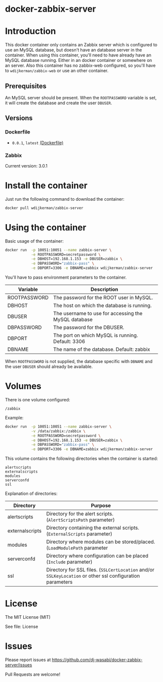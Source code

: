 # docker-zabbix-server


# Introduction

This docker container only contains an Zabbix server which is configured to use an MySQL database, but doesn't have an database server in the container. When using this container, you'll need to have already have an MySQL database running. Either in an docker container or somewhere on an server.
Also this container has no zabbix-web configured, so you'll have to `wdijkerman/zabbix-web` or use an other container.

## Prerequisites

An MySQL server should be present. When the `ROOTPASSWORD` variable is set, it will create the database and create the user `DBUSER`.

## Versions

### Dockerfile
- `0.0.1`, `latest` [(Dockerfile)](https://github.com/dj-wasabi/docker-zabbix-server/blob/master/Dockerfile)

### Zabbix

Current version: 3.0.1

# Install the container

Just run the following command to download the container:

```bash
docker pull wdijkerman/zabbix-server
```

# Using the container

Basic usage of the container:

```bash
docker run  -p 10051:10051 --name zabbix-server \
            -e ROOTPASSWORD=secretpassword \
            -e DBHOST=192.168.1.153 -e DBUSER=zabbix \
            -e DBPASSWORD="zabbix-pass" \
            -e DBPORT=3306 -e DBNAME=zabbix wdijkerman/zabbix-server
```

You'll have to pass environment parameters to the container. 

| Variable     | Description|
| -------------|-------------|
| ROOTPASSWORD | The password for the ROOT user in MySQL. |
| DBHOST       | The host on which the database is running. |
| DBUSER       | The username to use for accessing the MySQL database|
| DBPASSWORD   | The password for the DBUSER. |
| DBPORT       | The port on which MySQL is running. Default: 3306 |
| DBNAME       | The name of the database. Default: zabbix|

When `ROOTPASSWORD` is not supplied, the database specific with `DBNAME` and the user `DBUSER` should already be available.

# Volumes

There is one volume configured:

```
/zabbix
```

Example:
```bash
docker run  -p 10051:10051 --name zabbix-server \
            -v /data/zabbix:/zabbix \
            -e ROOTPASSWORD=secretpassword \
            -e DBHOST=192.168.1.153 -e DBUSER=zabbix \
            -e DBPASSWORD="zabbix-pass" \
            -e DBPORT=3306 -e DBNAME=zabbix wdijkerman/zabbix-server
```

This volume contains the following directories when the container is started:
```
alertscripts
externalscripts
modules
serverconfd
ssl
```

Explanation of directories:

| Directory       | Purpose|
| ----------------|-------------|
| alertscripts    | Directory for the alert scripts. (`AlertScriptsPath` parameter)|
| externalscripts | Directory containing the external scripts. (`ExternalScripts` parameter)|
| modules         | Directory where modules can be stored/placed. (`LoadModulePath` parameter |
| serverconfd     | Directory where configuration can be placed (`Include` parameter) |
| ssl             | Directory for SSL files. (`SSLCertLocation` and/or `SSLKeyLocation` or other ssl configuration parameters|


# License

The MIT License (MIT)

See file: License

# Issues

Please report issues at https://github.com/dj-wasabi/docker-zabbix-server/issues 

Pull Requests are welcome!
